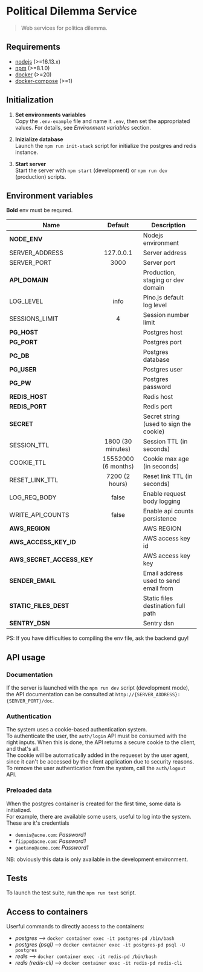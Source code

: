 # Political Dilemma Service

> Web services for politica dilemma.

## Requirements

- [nodejs](https://nodejs.org/en/) (>=16.13.x)
- [npm](https://www.npmjs.com/) (>=8.1.0)
- [docker](https://www.docker.com/) (>=20)
- [docker-compose](https://docs.docker.com/compose/) (>=1)

## Initialization

1. **Set environments variables**  
   Copy the `.env-example` file and name it `.env`, then set the appropriated values. For details, see _Environment variables_ section.

2. **Inizialize database**  
   Launch the `npm run init-stack` script for initialize the postgres and redis instance.

3. **Start server**  
   Start the server with `npm start` (development) or `npm run dev` (production) scripts.

## Environment variables

**Bold** env must be requred.

| Name                      |       Default       | Description                             |
| ------------------------- | :-----------------: | --------------------------------------- |
| **NODE_ENV**              |                     | Nodejs environment                      |
| SERVER_ADDRESS            |      127.0.0.1      | Server address                          |
| SERVER_PORT               |        3000         | Server port                             |
| **API_DOMAIN**            |                     | Production, staging or dev domain       |
| LOG_LEVEL                 |        info         | Pino.js default log level               |
| SESSIONS_LIMIT            |          4          | Session number limit                    |
| **PG_HOST**               |                     | Postgres host                           |
| **PG_PORT**               |                     | Postgres port                           |
| **PG_DB**                 |                     | Postgres database                       |
| **PG_USER**               |                     | Postgres user                           |
| **PG_PW**                 |                     | Postgres password                       |
| **REDIS_HOST**            |                     | Redis host                              |
| **REDIS_PORT**            |                     | Redis port                              |
| **SECRET**                |                     | Secret string (used to sign the cookie) |
| SESSION_TTL               |  1800 (30 minutes)  | Session TTL (in seconds)                |
| COOKIE_TTL                | 15552000 (6 months) | Cookie max age (in seconds)             |
| RESET_LINK_TTL            |   7200 (2 hours)    | Reset link TTL (in seconds)             |
| LOG_REQ_BODY              |        false        | Enable request body logging             |
| WRITE_API_COUNTS          |        false        | Enable api counts persistence           |
| **AWS_REGION**            |                     | AWS REGION                              |
| **AWS_ACCESS_KEY_ID**     |                     | AWS access key id                       |
| **AWS_SECRET_ACCESS_KEY** |                     | AWS access key key                      |
| **SENDER_EMAIL**          |                     | Email address used to send email from   |
| **STATIC_FILES_DEST**     |                     | Static files destination full path      |
| **SENTRY_DSN**            |                     | Sentry dsn                              |

PS: If you have difficulties to compiling the env file, ask the backend guy!

## API usage

### Documentation

If the server is launched with the `npm run dev` script (development mode), the API documentation can be consulted at `http://{SERVER_ADDRESS}:{SERVER_PORT}/doc`.

### Authentication

The system uses a cookie-based authentication system.  
To authenticate the user, the `auth/login` API must be consumed with the right inputs. When this is done, the API returns a secure cookie to the client, and that's all.  
The cookie will be automatically added in the requeset by the user agent, since it can't be accessed by the client application due to security reasons.  
To remove the user authentication from the system, call the `auth/logout` API.

### Preloaded data

When the postgres container is created for the first time, some data is initialized.  
For example, there are available some users, useful to log into the system.
These are it's credentials

- `dennis@acme.com`: _Password1_
- `fiippo@acme.com`: _Password1_
- `gaetano@acme.com`: _Password1_

NB: obviously this data is only available in the development environment.

## Tests

To launch the test suite, run the `npm run test` script.

## Access to containers

Userful commands to directly access to the containers:

- _postgres_ --> `docker container exec -it postgres-pd /bin/bash`
- _postgres (psql)_ --> `docker container exec -it postgres-pd psql -U postgres`
- _redis_ --> `docker container exec -it redis-pd /bin/bash`
- _redis (redis-cli)_ --> `docker container exec -it redis-pd redis-cli`
